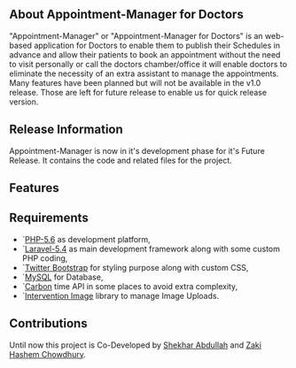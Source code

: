 
## About Appointment-Manager for Doctors

"Appointment-Manager" or "Appointment-Manager for Doctors" is an web-based application for Doctors to enable them to publish their
Schedules in advance and allow their patients to book an appointment without the need to visit personally or call the doctors 
chamber/office it will enable doctors to eliminate the necessity of an extra assistant to manage the appointments. Many features
have been planned but will not be available in the v1.0 release. Those are left for future release to enable us for quick release 
version.


## Release Information

Appointment-Manager is now in it's development phase for it's Future Release. It contains the code and related files for the project.


## Features


## Requirements

-  `[PHP-5.6](http://php.net) as development platform,
-  `[Laravel-5.4](http://laravel.com) as main development framework along with some custom PHP coding,
-  `[Twitter Bootstrap](https://getbootstrap.com) for styling purpose along with custom CSS,
-  `[MySQL](https://www.mysql.com) for Database,
-  `[Carbon](http://carbon.nesbot.com) time API in some places to avoid extra complexity,
-  `[Intervention Image](http://image.intervention.io) library to manage Image Uploads.

## Contributions

Until now this project is Co-Developed by [Shekhar Abdullah](https://github.com/ShekharUllah06/) and [Zaki Hashem Chowdhury](https://github.com/zaki-hashem-chow/).

